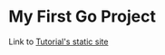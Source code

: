 # My First Go Project

Link to [Tutorial's static site](https://jsu21ges.github.io/comp423-course-notes/tutorials/go-setup/)

